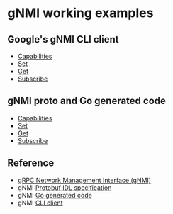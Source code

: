 # gNMI working examples

## Google's gNMI CLI client

- [Capabilities](cli-capabilities.md)
- [Set](cli-set.md)
- [Get](cli-get.md)
- [Subscribe](cli-subscribe.md)

## gNMI proto and Go generated code

- [Capabilities](go-capabilities.md)
- [Set](go-set.md)
- [Get](go-get.md)
- [Subscribe](go-subscribe.md)

## Reference

- [gRPC Network Management Interface (gNMI)](https://github.com/openconfig/reference/blob/master/rpc/gnmi/gnmi-specification.md)
- gNMI [Protobuf IDL specification](https://github.com/openconfig/gnmi/blob/master/proto/gnmi/gnmi.proto)
- gNMI [Go generated code](https://github.com/openconfig/gnmi/blob/master/proto/gnmi/gnmi.pb.go)
- gNMI [CLI client](https://github.com/openconfig/gnmi/tree/master/cmd/gnmi_cli)
